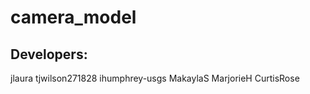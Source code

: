 # camera_model

## Developers:

jlaura
tjwilson271828
ihumphrey-usgs
MakaylaS
MarjorieH
CurtisRose


